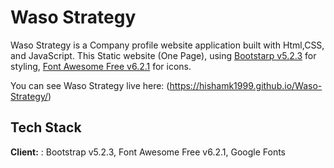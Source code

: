 
# Waso Strategy

Waso Strategy is a Company profile website application built with Html,CSS, and JavaScript.
This Static website (One Page), using 
[Bootstarp v5.2.3](https://getbootstrap.com/docs/5.2/getting-started/introduction/) 
for styling, [Font Awesome Free v6.2.1](https://fontawesome.com/) for icons.

You can see Waso Strategy live here: (https://hishamk1999.github.io/Waso-Strategy/)
## Tech Stack

**Client:** : Bootstrap v5.2.3, Font Awesome Free v6.2.1, Google Fonts

